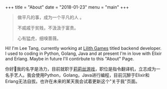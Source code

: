+++
title = "About"
date = "2018-01-23"
menu = "main"
+++

> 做平凡的事，成为一个平凡的人 。
> 
> 不戚戚于贫贱，不汲汲于富贵。
> 
> 心有猛虎，细嗅蔷薇。


Hi! I'm Lee Tang, currently working at [Lilith Games](https://www.lilithgames.com/en/) titled backend developer. I used to coding in Python, Golang, Java and at present I'm in love with Elixir and Erlang. Maybe in future I'll contirbute to this "About" Page.

你好👋我的名字是汤力，目前就职于[莉莉丝游戏](https://www.lilithgames.com/cn/?nlr=1)，职位是指令翻译机，立志成为一名手艺人。我会使用Python，Golang，Java进行编程，目前沉醉于Elixir和Erlang无法自拔。也许在未来的某天我会试着更新这个"关于我"页面。